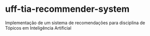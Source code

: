 # uff-tia-recommender-system
Implementação de um sistema de recomendações para disciplina de Tópicos em Inteligência Artificial
